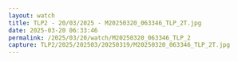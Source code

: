 ```yaml
---
layout: watch
title: TLP2 - 20/03/2025 - M20250320_063346_TLP_2T.jpg
date: 2025-03-20 06:33:46
permalink: /2025/03/20/watch/M20250320_063346_TLP_2
capture: TLP2/2025/202503/20250319/M20250320_063346_TLP_2T.jpg
---
```

